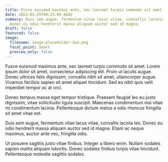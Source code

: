 ```yaml
---
title: Fusce euismod maximus ante, nec laoreet turpis commodo sit amet
date: 2022-03-25T09:21:04.664Z
summary: Duis sem augue, fermentum vitae lacus vitae, convallis lacinia leo.
  Donec eu odio hendrerit massa aliquam auctor sed id magna.
draft: false
featured: false
image:
  filename: image-placeholder-dua.png
  focal_point: Smart
  preview_only: false
---
```

Fusce euismod maximus ante, nec laoreet turpis commodo sit amet. Lorem ipsum dolor sit amet, consectetur adipiscing elit. Proin ut iaculis augue. Donec ultrices felis dignissim, convallis nibh sit amet, ullamcorper augue. Vivamus facilisis sapien sit amet aliquet tincidunt. Sed eu nibh quis velit imperdiet tempor ac at orci. 

Donec tempus massa eget tempor tristique. Praesent feugiat leo eu justo dignissim, vitae sollicitudin ligula suscipit. Maecenas condimentum nisi vitae mi condimentum lacinia. Pellentesque dictum metus a odio rhoncus fringilla sit amet vitae est. 

Duis sem augue, fermentum vitae lacus vitae, convallis lacinia leo. Donec eu odio hendrerit massa aliquam auctor sed id magna. Etiam ac neque maximus, auctor ante nec, fringilla odio.

Ut posuere sagittis justo vitae finibus. Integer a libero enim. Nullam sodales sapien mattis aliquam lobortis. Donec sodales finibus turpis vitae tincidunt. Pellentesque molestie sagittis sodales.
